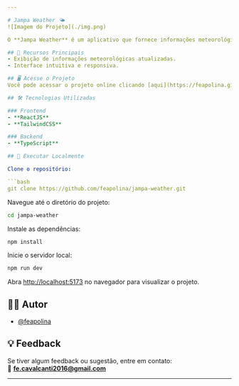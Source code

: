 ```yaml
---

# Jampa Weather 🌤️  
![Imagem do Projeto](./img.png)  

O **Jampa Weather** é um aplicativo que fornece informações meteorológicas precisas para a cidade de João Pessoa, para que você possa planejar melhor o seu dia e acompanhar o clima em tempo real!  

## 🚀 Recursos Principais  
- Exibição de informações meteorológicas atualizadas.  
- Interface intuitiva e responsiva.  

## 🖥️ Acesse o Projeto  
Você pode acessar o projeto online clicando [aqui](https://feapolina.github.io/jampa-weather/).  

## 🛠️ Tecnologias Utilizadas  

### Frontend  
- **ReactJS**  
- **TailwindCSS**  

### Backend  
- **TypeScript**  

## 📂 Executar Localmente  

Clone o repositório:  

```bash  
git clone https://github.com/feapolina/jampa-weather.git  
```  

Navegue até o diretório do projeto:  

```bash  
cd jampa-weather  
```  

Instale as dependências:  

```bash  
npm install  
```  

Inicie o servidor local:  

```bash  
npm run dev  
```  

Abra [http://localhost:5173](http://localhost:5173) no navegador para visualizar o projeto.  

## 👨‍💻 Autor  

- [@feapolina](https://github.com/feapolina)  

## 💡 Feedback  
Se tiver algum feedback ou sugestão, entre em contato:  
📧 **fe.cavalcanti2016@gmail.com**  

---  
```

